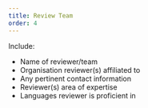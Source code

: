 ```yaml
---
title: Review Team
order: 4
---
```


Include:

- Name of reviewer/team
- Organisation reviewer(s) affiliated to
- Any pertinent contact information
- Reviewer(s) area of expertise
- Languages reviewer is proficient in
